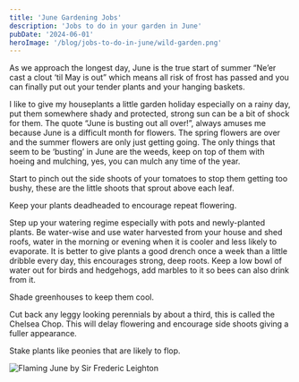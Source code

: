 ```yaml
---
title: 'June Gardening Jobs'
description: 'Jobs to do in your garden in June'
pubDate: '2024-06-01'
heroImage: '/blog/jobs-to-do-in-june/wild-garden.png'
---
```


As we approach the longest day, June is the true start of summer “Ne’er cast a clout ‘til May
is out” which means all risk of frost has passed and you can finally put out your tender plants
and your hanging baskets.

I like to give my houseplants a little garden holiday especially on a rainy day, put them
somewhere shady and protected, strong sun can be a bit of shock for them.
The quote “June is busting out all over!”, always amuses me because June is a difficult
month for flowers. The spring flowers are over and the summer flowers are only just getting
going. The only things that seem to be ‘busting’ in June are the weeds, keep on top of them
with hoeing and mulching, yes, you can mulch any time of the year.

Start to pinch out the side shoots of your tomatoes to stop them getting too bushy, these are
the little shoots that sprout above each leaf.

Keep your plants deadheaded to encourage repeat flowering.

Step up your watering regime especially with pots and newly-planted plants. Be water-wise
and use water harvested from your house and shed roofs, water in the morning or evening
when it is cooler and less likely to evaporate. It is better to give plants a good drench once a
week than a little dribble every day, this encourages strong, deep roots.
Keep a low bowl of water out for birds and hedgehogs, add marbles to it so bees can also
drink from it.

Shade greenhouses to keep them cool.

Cut back any leggy looking perennials by about a third, this is called the Chelsea Chop. This
will delay flowering and encourage side shoots giving a fuller appearance.

Stake plants like peonies that are likely to flop.

![Flaming June by Sir Frederic Leighton](/blog/jobs-to-do-in-june/flaming-june.jpg)
